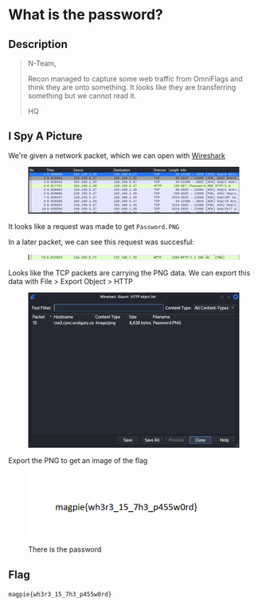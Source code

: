 # What is the password?

## Description

> N-Team,
>
> Recon managed to capture some web traffic from OmniFlags and think they are onto something. It looks like they are transferring something but we cannot read it.
>
> HQ

## I Spy A Picture

We're given a network packet, which we can open with [Wireshark](https://www.wireshark.org/)

<figure><img src="../../.gitbook/assets/image (1) (4).png" alt=""><figcaption></figcaption></figure>

It looks like a request was made to get `Password.PNG`

In a later packet, we can see this request was succesful:

<figure><img src="../../.gitbook/assets/image (2) (4).png" alt=""><figcaption></figcaption></figure>

Looks like the TCP packets are carrying the PNG data. We can export this data with File > Export Object >  HTTP

<figure><img src="../../.gitbook/assets/image (8).png" alt=""><figcaption></figcaption></figure>

Export the PNG to get an image of the flag

<figure><img src="../../.gitbook/assets/image (5) (1).png" alt=""><figcaption><p>There is the password</p></figcaption></figure>

## Flag

`magpie{wh3r3_15_7h3_p455w0rd}`
